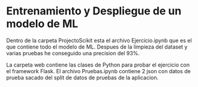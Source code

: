 # Entrenamiento y Despliegue de un modelo de ML

Dentro de la carpeta ProjectoScikit esta el archivo Ejercicio.ipynb que es el que contiene todo el modelo de ML. Despues de la limpieza del dataset y varias pruebas he conseguido una precision del 93%.

La carpeta web contiene las clases de Python para probar el ejercicio con el framework Flask. El archivo Pruebas.ipynb contiene 2 json con datos de prueba sacado del split de datos de pruebas de la aplicacion.
